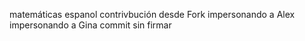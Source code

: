 matemáticas
espanol
contrivbución desde Fork
impersonando a Alex
impersonando a Gina
commit sin firmar
